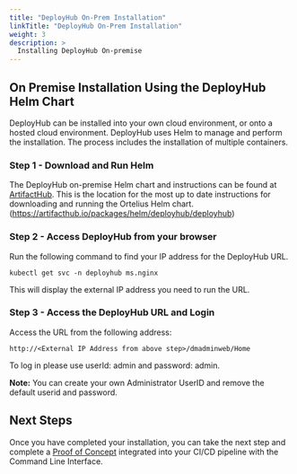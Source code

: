 ```yaml
---
title: "DeployHub On-Prem Installation"
linkTitle: "DeployHub On-Prem Installation"
weight: 3
description: >
  Installing DeployHub On-premise
---
```


## On Premise Installation Using the DeployHub Helm Chart

DeployHub can be installed into your own cloud environment, or onto a hosted cloud environment.  DeployHub uses Helm to manage and perform the installation. The process includes the installation of multiple containers. 

### Step 1 - Download and Run Helm
The DeployHub on-premise Helm chart and instructions can be found at [ArtifactHub](https://artifacthub.io/packages/helm/deployhub/deployhub). This is the location for the most up to date instructions for downloading and running the Ortelius Helm chart.    (https://artifacthub.io/packages/helm/deployhub/deployhub)

### Step 2 - Access DeployHub from your browser

Run the following command to find your IP address for the DeployHub URL.

```
kubectl get svc -n deployhub ms.nginx 
```
This will display the external IP address you need to run the URL.

### Step 3 - Access the DeployHub URL and Login
Access the URL from the following address:
```
http://<External IP Address from above step>/dmadminweb/Home
```
To log in please use userId: admin and password: admin. 

**Note:**
You can create your own Administrator UserID and remove the default userid and password.

## Next Steps

Once you have completed your installation, you can take the next step and complete a [Proof of Concept](/userguide/integrations/ci-cd_integrations/) integrated into your CI/CD pipeline with the Command Line Interface.




